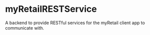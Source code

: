 # myRetailRESTService
A backend to provide RESTful services for the myRetail client app to communicate with.
